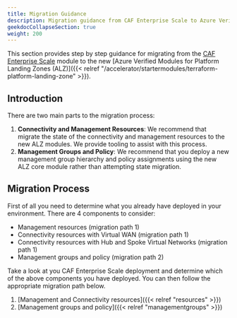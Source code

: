 ```yaml
---
title: Migration Guidance
description: Migration guidance from CAF Enterprise Scale to Azure Verified Modules for Platform Landing Zones (ALZ)
geekdocCollapseSection: true
weight: 200
---
```


This section provides step by step guidance for migrating from the [CAF Enterprise Scale](https://github.com/Azure/terraform-azurerm-caf-enterprise-scale) module to the new [Azure Verified Modules for Platform Landing Zones (ALZ)]({{< relref "/accelerator/startermodules/terraform-platform-landing-zone" >}}).

## Introduction

There are two main parts to the migration process:

1. **Connectivity and Management Resources**: We recommend that migrate the state of the connectivity and management resources to the new ALZ modules. We provide tooling to assist with this process.
1. **Management Groups and Policy**: We recommend that you deploy a new management group hierarchy and policy assignments using the new ALZ core module rather than attempting state migration.

## Migration Process

First of all you need to determine what you already have deployed in your environment. There are 4 components to consider:

- Management resources (migration path 1)
- Connectivity resources with Virtual WAN (migration path 1)
- Connectivity resources with Hub and Spoke Virtual Networks (migration path 1)
- Management groups and policy (migration path 2)

Take a look at you CAF Enterprise Scale deployment and determine which of the above components you have deployed. You can then follow the appropriate migration path below.

1. [Management and Connectivity resources]({{< relref "resources" >}})
1. [Management groups and policy]({{< relref "managementgroups" >}})
